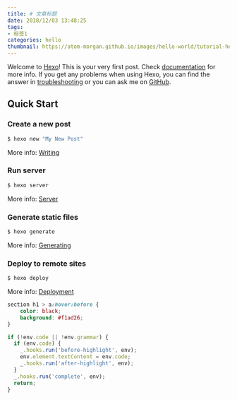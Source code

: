 ```yaml
---
title: # 文章标题
date: 2018/12/03 13:48:25
tags:
- 标签1
categories: hello
thumbnail: https://atom-morgan.github.io/images/hello-world/tutorial-hello-world.png
---
```

Welcome to [Hexo](https://hexo.io/)! This is your very first post. Check [documentation](https://hexo.io/docs/) for more info. If you get any problems when using Hexo, you can find the answer in [troubleshooting](https://hexo.io/docs/troubleshooting.html) or you can ask me on [GitHub](https://github.com/hexojs/hexo/issues).

## Quick Start

### Create a new post

``` bash
$ hexo new "My New Post"
```

More info: [Writing](https://hexo.io/docs/writing.html)

### Run server

``` bash
$ hexo server
```

More info: [Server](https://hexo.io/docs/server.html)

### Generate static files

``` bash
$ hexo generate
```

More info: [Generating](https://hexo.io/docs/generating.html)

### Deploy to remote sites

``` bash
$ hexo deploy
```

More info: [Deployment](https://hexo.io/docs/deployment.html)

```css
section h1 > a:hover:before {
    color: black;
    background: #f1ad26;
}
```

```js
if (!env.code || !env.grammar) {
  if (env.code) {
    _.hooks.run('before-highlight', env);
    env.element.textContent = env.code;
    _.hooks.run('after-highlight', env);
  }
  _.hooks.run('complete', env);
  return;
}
```